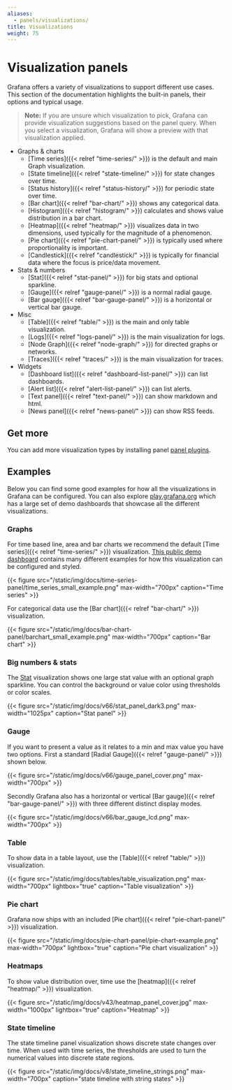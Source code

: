 ```yaml
---
aliases:
  - panels/visualizations/
title: Visualizations
weight: 75
---
```


# Visualization panels

Grafana offers a variety of visualizations to support different use cases. This section of the documentation highlights the built-in panels, their options and typical usage.

> **Note:** If you are unsure which visualization to pick, Grafana can provide visualization suggestions based on the panel query. When you select a visualization, Grafana will show a preview with that visualization applied.

- Graphs & charts
  - [Time series]({{< relref "time-series/" >}}) is the default and main Graph visualization.
  - [State timeline]({{< relref "state-timeline/" >}}) for state changes over time.
  - [Status history]({{< relref "status-history/" >}}) for periodic state over time.
  - [Bar chart]({{< relref "bar-chart/" >}}) shows any categorical data.
  - [Histogram]({{< relref "histogram/" >}}) calculates and shows value distribution in a bar chart.
  - [Heatmap]({{< relref "heatmap/" >}}) visualizes data in two dimensions, used typically for the magnitude of a phenomenon.
  - [Pie chart]({{< relref "pie-chart-panel/" >}}) is typically used where proportionality is important.
  - [Candlestick]({{< relref "candlestick/" >}}) is typically for financial data where the focus is price/data movement.
- Stats & numbers
  - [Stat]({{< relref "stat-panel/" >}}) for big stats and optional sparkline.
  - [Gauge]({{< relref "gauge-panel/" >}}) is a normal radial gauge.
  - [Bar gauge]({{< relref "bar-gauge-panel/" >}}) is a horizontal or vertical bar gauge.
- Misc
  - [Table]({{< relref "table/" >}}) is the main and only table visualization.
  - [Logs]({{< relref "logs-panel/" >}}) is the main visualization for logs.
  - [Node Graph]({{< relref "node-graph/" >}}) for directed graphs or networks.
  - [Traces]({{< relref "traces/" >}}) is the main visualization for traces.
- Widgets
  - [Dashboard list]({{< relref "dashboard-list-panel/" >}}) can list dashboards.
  - [Alert list]({{< relref "alert-list-panel/" >}}) can list alerts.
  - [Text panel]({{< relref "text-panel/" >}}) can show markdown and html.
  - [News panel]({{< relref "news-panel/" >}}) can show RSS feeds.

## Get more

You can add more visualization types by installing panel [panel plugins](https://grafana.com/grafana/plugins/?type=panel).

## Examples

Below you can find some good examples for how all the visualizations in Grafana can be configured. You can also explore [play.grafana.org](https://play.grafana.org) which has a large set of demo dashboards that showcase all the different visualizations.

### Graphs

For time based line, area and bar charts we recommend the default [Time series]({{< relref "time-series/" >}}) visualization. [This public demo dashboard](https://play.grafana.org/d/000000016/1-time-series-graphs?orgId=1) contains many different examples for how this visualization can be configured and styled.

{{< figure src="/static/img/docs/time-series-panel/time_series_small_example.png" max-width="700px" caption="Time series" >}}

For categorical data use the [Bar chart]({{< relref "bar-chart/" >}}) visualization.

{{< figure src="/static/img/docs/bar-chart-panel/barchart_small_example.png" max-width="700px" caption="Bar chart" >}}

### Big numbers & stats

The [Stat](stat-panel/) visualization shows one large stat value with an optional graph sparkline. You can control the background or value color using thresholds or color scales.

{{< figure src="/static/img/docs/v66/stat_panel_dark3.png" max-width="1025px" caption="Stat panel" >}}

### Gauge

If you want to present a value as it relates to a min and max value you have two options. First a standard [Radial Gauge]({{< relref "gauge-panel/" >}}) shown below.

{{< figure src="/static/img/docs/v66/gauge_panel_cover.png" max-width="700px" >}}

Secondly Grafana also has a horizontal or vertical [Bar gauge]({{< relref "bar-gauge-panel/" >}}) with three different distinct display modes.

{{< figure src="/static/img/docs/v66/bar_gauge_lcd.png" max-width="700px" >}}

### Table

To show data in a table layout, use the [Table]({{< relref "table/" >}}) visualization.

{{< figure src="/static/img/docs/tables/table_visualization.png" max-width="700px" lightbox="true" caption="Table visualization" >}}

### Pie chart

Grafana now ships with an included [Pie chart]({{< relref "pie-chart-panel/" >}}) visualization.

{{< figure src="/static/img/docs/pie-chart-panel/pie-chart-example.png" max-width="700px" lightbox="true" caption="Pie chart visualization" >}}

### Heatmaps

To show value distribution over, time use the [heatmap]({{< relref "heatmap/" >}}) visualization.

{{< figure src="/static/img/docs/v43/heatmap_panel_cover.jpg" max-width="1000px" lightbox="true" caption="Heatmap" >}}

### State timeline

The state timeline panel visualization shows discrete state changes over time. When used with time series, the thresholds are used to turn the numerical values into discrete state regions.

{{< figure src="/static/img/docs/v8/state_timeline_strings.png" max-width="700px" caption="state timeline with string states" >}}
